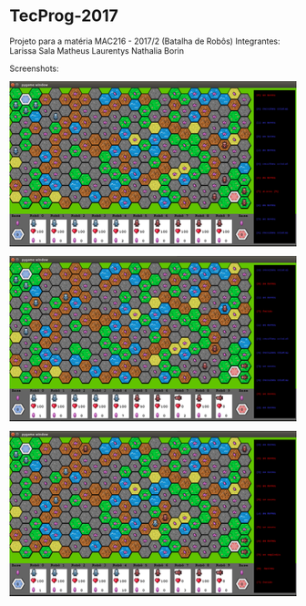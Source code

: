 # TecProg-2017
Projeto para a matéria MAC216 - 2017/2 (Batalha de Robôs)
Integrantes: 
Larissa Sala
Matheus Laurentys
Nathalia Borin

Screenshots:

![alt text](https://github.com/papukweh/TecProg-2017/blob/master/Screen1.png "Screenshot1")

![alt text](https://github.com/papukweh/TecProg-2017/blob/master/Screen2.png "Screenshot2")

![alt text](https://github.com/papukweh/TecProg-2017/blob/master/Screen3.png "Screenshot3")
